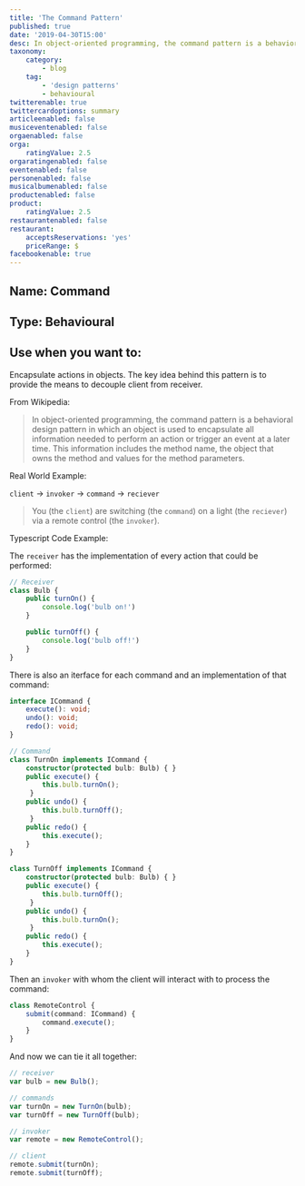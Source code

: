 ```yaml
---
title: 'The Command Pattern'
published: true
date: '2019-04-30T15:00'
desc: In object-oriented programming, the command pattern is a behavioral design pattern in which an object is used to encapsulate all information needed to perform an action or trigger an event at a later time. This information includes the method name, the object that owns the method and values for the method parameters.
taxonomy:
    category:
        - blog
    tag:
        - 'design patterns'
        - behavioural
twitterenable: true
twittercardoptions: summary
articleenabled: false
musiceventenabled: false
orgaenabled: false
orga:
    ratingValue: 2.5
orgaratingenabled: false
eventenabled: false
personenabled: false
musicalbumenabled: false
productenabled: false
product:
    ratingValue: 2.5
restaurantenabled: false
restaurant:
    acceptsReservations: 'yes'
    priceRange: $
facebookenable: true
---
```


## Name: Command

## Type: Behavioural

## Use when you want to:

Encapsulate actions in objects. The key idea behind this pattern is to provide the means to decouple client from receiver.

From Wikipedia:

> In object-oriented programming, the command pattern is a behavioral design pattern in which an object is used to encapsulate all information needed to perform an action or trigger an event at a later time. This information includes the method name, the object that owns the method and values for the method parameters.


Real World Example:

`client` -> `invoker` -> `command` -> `reciever`

> You (the `client`) are switching (the `command`) on a light (the `reciever`)
via a remote control (the `invoker`).

Typescript Code Example:

The `receiver` has the implementation of every action that could be performed:

```ts
// Receiver
class Bulb { 
    public turnOn() { 
        console.log('bulb on!')
    }

    public turnOff() { 
        console.log('bulb off!')
    }
}

```

There is also an iterface for each command and an implementation of that command:

```ts
interface ICommand { 
    execute(): void;
    undo(): void;
    redo(): void;
}

// Command
class TurnOn implements ICommand { 
    constructor(protected bulb: Bulb) { }
    public execute() {
        this.bulb.turnOn();
     }
    public undo() {
        this.bulb.turnOff();
     }
    public redo() { 
        this.execute();
    }
}

class TurnOff implements ICommand { 
    constructor(protected bulb: Bulb) { }
    public execute() {
        this.bulb.turnOff();
     }
    public undo() {
        this.bulb.turnOn();
     }
    public redo() { 
        this.execute();
    }
}
```

Then an `invoker` with whom the client will interact with to process the command:

```ts
class RemoteControl { 
    submit(command: ICommand) { 
        command.execute();
    }
}
```

And now we can tie it all together:

```ts
// receiver
var bulb = new Bulb();

// commands
var turnOn = new TurnOn(bulb);
var turnOff = new TurnOff(bulb);

// invoker
var remote = new RemoteControl();

// client
remote.submit(turnOn);
remote.submit(turnOff);
```
